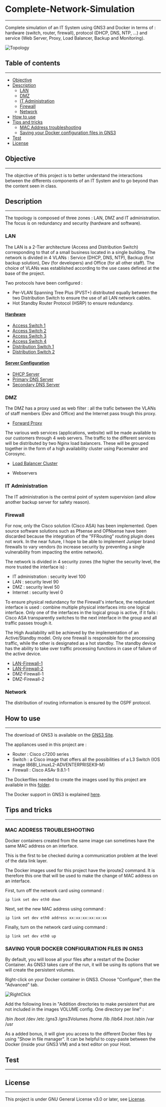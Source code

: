 # Complete-Network-Simulation

---

Complete simulation of an IT System using GNS3 and Docker in terms of : hardware (switch, router, firewall), protocol (DHCP, DNS, NTP, ...) and service (Web Server, Proxy, Load Balancer, Backup and Monitoring).

![Topology](Images/Topology.jpg)



## Table of contents

---

- [Objective](#obj)
- [Description](#desc)
	- [LAN](#LAN)
	- [DMZ](#DMZ)
	- [IT Administration](#admin)
	- [Firewall](#firewall)
	- [Network](#network)
- [How to use](#use)
- [Tips and tricks](#tips)
	- [MAC Address troubleshooting](#mac)
	- [Saving your Docker configuration files in GNS3](#docker)
- [Test](#test)
- [License](#license)



## <a name="obj"></a> Objective

---

The objective of this project is to better understand the interactions between the differents components of an IT System and to go beyond than the content seen in class.


## <a name="desc"></a> Description

----

The topology is composed of three zones : LAN, DMZ and IT administration. The focus is on redundancy and security (hardware and software). 

### <a name="LAN"></a> LAN

The LAN is a 2-Tier architecture (Access and Distribution Switch) corresponding to that of a small business located in a single building. 
The network is divided in 4 VLANs : Service (DHCP, DNS, NTP), Backup (first backup solution), Dev (for developers) and Office (for all other staff). The choice of VLANs was established according to the use cases defined at the base of the project.

Two protocols have been configured : 
- Per-VLAN Spanning Tree Plus (PVST+) distributed equally between the two Distribution Switch to ensure the use of all LAN network cables.
- Hot Standby Router Protocol (HSRP) to ensure redundancy.

#### <ins>Hardware</ins>

- [Access Switch 1](LAN/AccSW-1.md)
- [Access Switch 2](LAN/AccSW-2.md)
- [Access Switch 3](LAN/AccSW-3.md)
- [Access Switch 4](LAN/AccSW-4.md)
- [Distribution Switch 1](LAN/DisSW-1.md)
- [Distribution Switch 2](LAN/DisSW-2.md)

#### <ins>Server Configuration</ins>

- [DHCP Server](LAN/DHCP_Server.md)
- [Primary DNS Server](LAN/DNS_Server_Primary.md)
- [Secondary DNS Server](LAN/DNS_Server_Secondary.md)

### <a name="DMZ"></a> DMZ

The DMZ has a proxy used as web filter : all the trafic between the VLANs of staff members (Dev and Office) and the Internet pass trough this proxy.

- [Forward Proxy](DMZ/DMZ-Proxy.md)


The various web services (applications, website) will be made available to our customers through 4 web servers. 
The traffic to the different services will be distributed by two Nginx load balancers. 
These will be grouped together in the form of a high availability cluster using Pacemaker and Corosync.

- [Load Balancer Cluster](DMZ/DMZ-LoadBalancer.md)

- Webservers

### <a name="admin"></a> IT Administration

The IT administration is the central point of system supervision (and allow another backup server for safety reason). 

### <a name="firewall"></a> Firewall

For now, only the Cisco solution (Cisco ASA) has been implemented. 
Open source software solutions such as Pfsense and OPNsense have been discarded because the integration of the "FFRouting" routing plugin does not work.
In the near future, I hope to be able to implement Juniper brand firewalls to vary vendors (to increase security by preventing a single vulnerability from impacting the entire network).


The network is divided in 4 security zones (the higher the security level, the more trusted the interface is) :
- IT administration : security level 100
- LAN : security level 90
- DMZ : security level 50
- Internet : security level 0

To ensure physical redundancy for the Firewall's interface, the redundant interface is used : combine multiple physical interfaces into one logical interface. Only one of the interfaces in the logical group is active, if it fails : Cisco ASA transparently switches to the next interface in the group and all traffic passes trough it.

The High Availability will be achieved by the implementation of an Active/Standby model. Only one firewall is responsible for the processing traffic, while the other is designated as a hot standby. The standby device has the ability to take over traffic processing functions in case of failure of the active device.


- [LAN-Firewall-1](Firewall/LAN-Firewall-1.md)
- [LAN-Firewall-2](Firewall/LAN-Firewall-2.md)
- DMZ-Firewall-1
- DMZ-Firewall-2


### <a name="network"></a> Network

The distribution of routing information is ensured by the OSPF protocol.



## <a name="use"></a> How to use

---

The download of GNS3 is available on the [GNS3 Site](https://www.gns3.com/software/download).

The appliances used in this project are :

- Router : Cisco c7200 series
- Switch : a Cisco image that offers all the possibilities of a L3 Switch (IOS image I86BI_LinuxL2-ADVENTERPRISEK9-M)
- Firewall : Cisco ASAv 9.8.1-1

The Dockerfiles needed to create the images used by this project are available in this [folder](Dockerfiles/).

The Docker support in GNS3 is explained [here](https://docs.gns3.com/docs/emulators/docker-support-in-gns3).


## <a name="tips"></a> Tips and tricks

---
### <a name="mac"></a> MAC ADDRESS TROUBLESHOOTING

Docker containers created from the same image can sometimes have the same MAC address on an interface.

This is the first to be checked during a communication problem at the level of the data link layer.

The Docker images used for this project have the iproute2 command. It is therefore this one that will be used to make the change of MAC address on an interface. 

First, turn off the network card using command :

	ip link set dev eth0 down

Next, set the new MAC address using command :

	ip link set dev eth0 address xx:xx:xx:xx:xx:xx

Finally, turn on the network card using command :

	ip link set dev eth0 up


### <a name="docker"></a> SAVING YOUR DOCKER CONFIGURATION FILES IN GNS3

By default, you will loose all your files after a restart of the Docker Container. As GNS3 takes care of the run, it will be using its options that we will create the persistent volumes.

Right-click on your Docker container in GNS3. Choose "Configure", then the "Advanced" tab.

![RightClick](Images/RightClickDocker.jpg)

Add the following lines in "Addition directories to make persistent that are not included in the images VOLUME config. One directory per line" :

/bin
/boot
/dev
/etc
/gns3
/gns3Volumes
/home
/lib
/lib64
/root
/sbin
/var
/usr

As a added bonus, it will give you access to the different Docker files by using "Show in file manager". 
It can be helpful to copy-paste between the Docker (inside your GNS3 VM) and a text editor on your Host.

## <a name="test"></a> Test 

---




## <a name="license"></a> License

---

This project is under GNU General License v3.0 or later, see [License](license.md).













